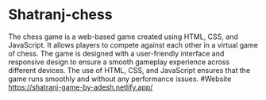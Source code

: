 # Shatranj-chess
The chess game is a web-based game created using HTML, CSS, and JavaScript. It allows players to compete against each other in a virtual game of chess. The game is designed with a user-friendly interface and responsive design to ensure a smooth gameplay experience across different devices. The use of HTML, CSS, and JavaScript ensures that the game runs smoothly and without any performance issues.
#Website
https://shatranj-game-by-adesh.netlify.app/
